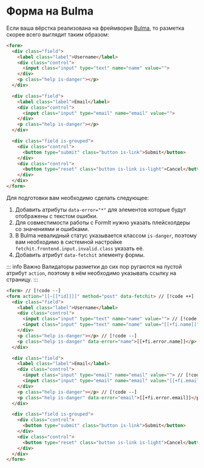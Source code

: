 # Форма на Bulma

Если ваша вёрстка реализована на фреймворке [Bulma](https://bulma.io/), то разметка скорее всего выглядит таким образом:

```html
<form>
  <div class="field">
    <label class="label">Username</label>
    <div class="control">
      <input class="input" type="text" name="name" value="">
    </div>
    <p class="help is-danger"></p>
  </div>

  <div class="field">
    <label class="label">Email</label>
    <div class="control">
      <input class="input" type="email" name="email" value="">
    </div>
    <p class="help is-danger"></p>
  </div>

  <div class="field is-grouped">
    <div class="control">
      <button type="submit" class="button is-link">Submit</button>
    </div>
    <div class="control">
      <button type="reset" class="button is-link is-light">Cancel</button>
    </div>
  </div>
</form>
```

Для подготовки вам необходимо сделать следующее:

1. Добавить атрибуты `data-error="*"` для элементов которые будут отображены с текстом ошибки.
2. Для совместимости работы с FormIt нужно указать плейсхолдеры со значениями и ошибками.
3. В Bulma невалидный статус указывается классом `is-danger`, поэтому вам необходимо в системной настройке `fetchit.frontend.input.invalid.class` указать её.
4. Добавить атрибут `data-fetchit` элементу формы. <Badge type="info" text="Необязательно" />

::: info Важно
Валидаторы разметки до сих пор ругаются на пустой атрибут `action`, поэтому в нём необходимо указывать ссылку на страницу.
:::

```html
<form> // [!code --]
<form action="[[~[[*id]]]]" method="post" data-fetchit> // [!code ++]
  <div class="field">
    <label class="label">Username</label>
    <div class="control">
      <input class="input" type="text" name="name" value=""> // [!code --]
      <input class="input" type="text" name="name" value="[[+fi.name]]"> // [!code ++]
    </div>
    <p class="help is-danger"></p> // [!code --]
    <p class="help is-danger" data-error="name">[[+fi.error.name]]</p> // [!code ++]
  </div>

  <div class="field">
    <label class="label">Email</label>
    <div class="control">
      <input class="input" type="email" name="email" value=""> // [!code --]
      <input class="input" type="email" name="email" value="[[+fi.email]]"> // [!code ++]
    </div>
    <p class="help is-danger"></p> // [!code --]
    <p class="help is-danger" data-error="email">[[+fi.error.email]]</p> // [!code ++]
  </div>

  <div class="field is-grouped">
    <div class="control">
      <button type="submit" class="button is-link">Submit</button>
    </div>
    <div class="control">
      <button type="reset" class="button is-link is-light">Cancel</button>
    </div>
  </div>
</form>
```
